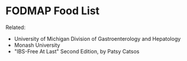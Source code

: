 # FODMAP Food List


Related:

* University of Michigan Division of Gastroenterology and Hepatology 
* Monash University
* "IBS-Free At Last" Second Edition, by Patsy Catsos
